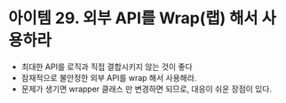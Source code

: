 # 아이템 29. 외부 API를 Wrap(랩) 해서 사용하라

- 최대한 API를 로직과 직접 결합시키지 않는 것이 좋다
- 잠재적으로 불안정한 외부 API를 wrap 해서 사용해라.
- 문제가 생기면 wrapper 클래스 만 변경하면 되므로, 대응이 쉬운 장점이 있다.


